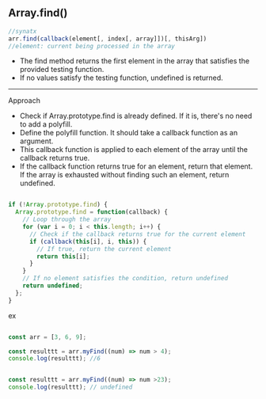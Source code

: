 ## Array.find()

```js
//synatx
arr.find(callback(element[, index[, array]])[, thisArg])
//element: current being processed in the array
```

- The find method returns the first element in the array that satisfies the provided testing function.
- If no values satisfy the testing function, undefined is returned.

______________________


Approach

- Check if Array.prototype.find is already defined. If it is, there's no need to add a polyfill.
- Define the polyfill function. It should take a callback function as an argument.
- This callback function is applied to each element of the array until the callback returns true.
- If the callback function returns true for an element, return that element. If the array is exhausted without finding such an element, return undefined.

```js

if (!Array.prototype.find) {
  Array.prototype.find = function(callback) {
    // Loop through the array
    for (var i = 0; i < this.length; i++) {
      // Check if the callback returns true for the current element
      if (callback(this[i], i, this)) {
        // If true, return the current element
        return this[i];
      }
    }
    // If no element satisfies the condition, return undefined
    return undefined;
  };
}

```

ex

```js

const arr = [3, 6, 9];

const resulttt = arr.myFind((num) => num > 4);
console.log(resulttt); //6


const resulttt = arr.myFind((num) => num >23);
console.log(resulttt); // undefined
```



